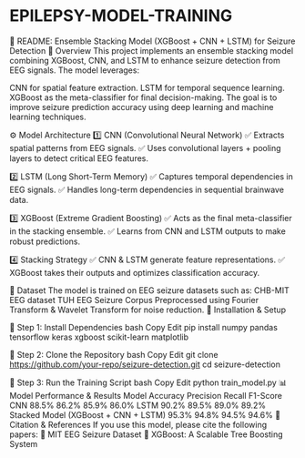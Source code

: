 # EPILEPSY-MODEL-TRAINING
📌 README: Ensemble Stacking Model (XGBoost + CNN + LSTM) for Seizure Detection
📖 Overview
This project implements an ensemble stacking model combining XGBoost, CNN, and LSTM to enhance seizure detection from EEG signals. The model leverages:

CNN for spatial feature extraction.
LSTM for temporal sequence learning.
XGBoost as the meta-classifier for final decision-making.
The goal is to improve seizure prediction accuracy using deep learning and machine learning techniques.

⚙️ Model Architecture
1️⃣ CNN (Convolutional Neural Network)
✅ Extracts spatial patterns from EEG signals.
✅ Uses convolutional layers + pooling layers to detect critical EEG features.

2️⃣ LSTM (Long Short-Term Memory)
✅ Captures temporal dependencies in EEG signals.
✅ Handles long-term dependencies in sequential brainwave data.

3️⃣ XGBoost (Extreme Gradient Boosting)
✅ Acts as the final meta-classifier in the stacking ensemble.
✅ Learns from CNN and LSTM outputs to make robust predictions.

4️⃣ Stacking Strategy
✅ CNN & LSTM generate feature representations.
✅ XGBoost takes their outputs and optimizes classification accuracy.

📂 Dataset
The model is trained on EEG seizure datasets such as:
CHB-MIT EEG dataset
TUH EEG Seizure Corpus
Preprocessed using Fourier Transform & Wavelet Transform for noise reduction.
🔧 Installation & Setup

📌 Step 1: Install Dependencies
bash
Copy
Edit
pip install numpy pandas tensorflow keras xgboost scikit-learn matplotlib

📌 Step 2: Clone the Repository
bash
Copy
Edit
git clone https://github.com/your-repo/seizure-detection.git
cd seizure-detection

📌 Step 3: Run the Training Script
bash
Copy
Edit
python train_model.py
📊 Model Performance & Results
Model	Accuracy	Precision	Recall	F1-Score
CNN	88.5%	86.2%	85.9%	86.0%
LSTM	90.2%	89.5%	89.0%	89.2%
Stacked Model (XGBoost + CNN + LSTM)	95.3%	94.8%	94.5%	94.6%
📜 Citation & References
If you use this model, please cite the following papers:
📄 MIT EEG Seizure Dataset
📄 XGBoost: A Scalable Tree Boosting System
